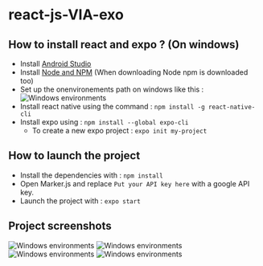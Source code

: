 # react-js-VIA-exo

## How to install react and expo ? (On windows) ##

* Install [Android Studio](https://developer.android.com/studio)
* Install [Node and NPM](https://nodejs.org/en/) (When downloading Node npm is downloaded too)
* Set up the onenvironements path on windows like this :
![Windows environments](/images/wind_env.PNG)
* Install react native using the command : `npm install -g react-native-cli`
* Install expo using : `npm install --global expo-cli`
  * To create a new expo project : `expo init my-project`

## How to launch the project

* Install the dependencies with : `npm install`
* Open Marker.js and replace `Put your API key here` with a google API key.
* Launch the project with : `expo start`

## Project screenshots

![Windows environments](/images/Menu.jpg)
![Windows environments](/images/Map.jpg)
![Windows environments](/images/Map_with_pin_selected.jpg)
![Windows environments](/images/MH_api.jpg)
